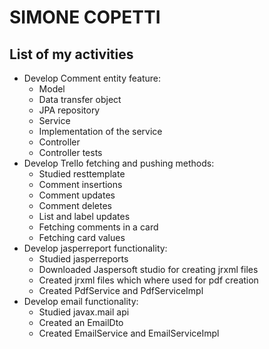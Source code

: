 # SIMONE COPETTI
## List of my activities
- Develop Comment entity feature:
    - Model
    - Data transfer object
    - JPA repository
    - Service
    - Implementation of the service
    - Controller
    - Controller tests
- Develop Trello fetching and pushing methods:
    - Studied resttemplate
    - Comment insertions
    - Comment updates
    - Comment deletes
    - List and label updates
    - Fetching comments in a card
    - Fetching card values
- Develop jasperreport functionality:
    - Studied jasperreports
    - Downloaded Jaspersoft studio for creating jrxml files
    - Created jrxml files which where used for pdf creation
    - Created PdfService and PdfServiceImpl
- Develop email functionality:
    - Studied javax.mail api
    - Created an EmailDto
    - Created EmailService and EmailServiceImpl
   
